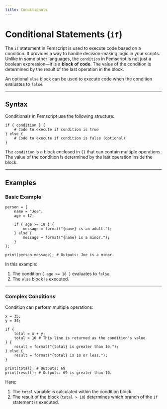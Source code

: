 ```yaml
---
title: Conditionals
---
```


# Conditional Statements (`if`)

The `if` statement in Femscript is used to execute code based on a condition. It provides a way to handle decision-making logic in your scripts. Unlike in some other languages, the `condition` in Femscript is not just a boolean expression—it is a **block of code**. The value of the condition is determined by the result of the last operation in the block.

An optional `else` block can be used to execute code when the condition evaluates to `false`.

---

## Syntax

Conditionals in Femscript use the following structure:

```femscript linenums="1"
if { condition } {
    # Code to execute if condition is true
} else {
    # Code to execute if condition is false (optional)
}
```

The `condition` is a block enclosed in `{}` that can contain multiple operations. The value of the condition is determined by the last operation inside the block.

---

## Examples

### Basic Example

```femscript linenums="1"
person = {
    name = "Joe";
    age = 17;

    if { age >= 18 } {
        message = format("{name} is an adult.");
    } else {
        message = format("{name} is a minor.");
    }
};

print(person.message); # Outputs: Joe is a minor.
```

In this example:

1. The condition `{ age >= 18 }` evaluates to `false`.
2. The `else` block is executed.

---

### Complex Conditions

Condition can perform multiple operations:

```femscript linenums="1"
x = 35;
y = 34;

if {
    total = x + y;
    total > 10 # This line is returned as the condition's value
} {
    result = format("{total} is greater than 10.");
} else {
    result = format("{total} is 10 or less.");
}

print(total); # Outputs: 69
print(result); # Outputs: 69 is greater than 10.
```

Here:

1. The `total` variable is calculated within the condition block.
2. The result of the block (`total > 10`) determines which branch of the `if` statement is executed.